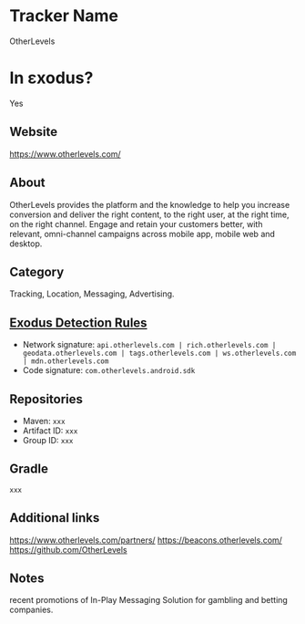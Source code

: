# Tracker Name
OtherLevels

# In εxodus?
Yes

## Website
https://www.otherlevels.com/

## About
OtherLevels provides the platform and the knowledge to help you increase conversion and deliver the right content, to the right user, at the right time, on the right channel. Engage and retain your customers better, with relevant, omni-channel campaigns across mobile app, mobile web and desktop.

## Category
Tracking, Location, Messaging, Advertising.

## [Exodus Detection Rules](https://exodus-privacy.eu.org)
*   Network signature: `api.otherlevels.com | rich.otherlevels.com | geodata.otherlevels.com | tags.otherlevels.com | ws.otherlevels.com | mdn.otherlevels.com`
*   Code signature: `com.otherlevels.android.sdk`

## Repositories
*   Maven: `xxx`
*   Artifact ID: `xxx`
*   Group ID: `xxx`

## Gradle
`xxx`

## Additional links
https://www.otherlevels.com/partners/ https://beacons.otherlevels.com/ https://github.com/OtherLevels

## Notes
recent promotions of In-Play Messaging Solution for gambling and betting companies.
